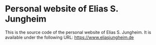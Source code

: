 # Personal website of Elias S. Jungheim

This is the source code of the personal website of Elias S. Jungheim. It is available under the following URL: 
https://www.eliasjungheim.de

